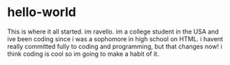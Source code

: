 # hello-world
This is where it all started.
im ravello. im a college student in the USA and ive been coding since i was a sophomore in high school on HTML. i havent really committed fully to coding and programming, but that changes now! i think coding is cool so im going to make a habit of it.

